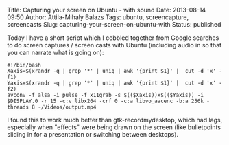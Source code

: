 Title: Capturing your screen on Ubuntu - with sound
Date: 2013-08-14 09:50
Author: Attila-Mihaly Balazs
Tags: ubuntu, screencapture, screencasts
Slug: capturing-your-screen-on-ubuntu-with
Status: published

Today I have a short script which I cobbled together from Google
searches to do screen captures / screen casts with Ubuntu (including
audio in so that you can narrate what is going on):

    #!/bin/bash
    Xaxis=$(xrandr -q | grep '*' | uniq | awk '{print $1}' |  cut -d 'x' -f1)
    Yaxis=$(xrandr -q | grep '*' | uniq | awk '{print $1}' |  cut -d 'x' -f2)
    avconv -f alsa -i pulse -f x11grab -s $(($Xaxis))x$(($Yaxis)) -i $DISPLAY.0 -r 15 -c:v libx264 -crf 0 -c:a libvo_aacenc -b:a 256k -threads 8 ~/Videos/output.mp4

</code>

I found this to work much better than gtk-recordmydesktop, which had
lags, especially when "effects" were being drawn on the screen (like
bulletpoints sliding in for a presentation or switching between
desktops).
